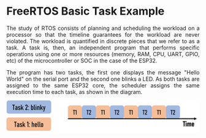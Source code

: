 # FreeRTOS Basic Task Example

<p align="justify">The study of RTOS consists of planning and scheduling the workload on a processor so that the timeline guarantees for the workload are never violated. The workload is quantified in discrete pieces that we refer to as a task. A task is, then, an independent program that performs specific operations using one or more resources (memory, RAM, CPU, UART, GPIO, etc) of the microcontroller or SOC in the case of the ESP32.</p>

<p align="justify">The program has two tasks, the first one displays the message "Hello World" on the serial port and the second one blinks a LED. As both tasks are assigned to the same ESP32 core, the scheduler assigns the same execution time to each task, as shown in the diagram.</p>

![Diagram](https://github.com/DiegoPaezA/ESP32-freeRTOS/blob/master/Task_FreeRTOS/diagram.png)
